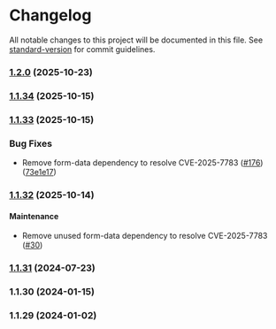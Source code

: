 # Changelog

All notable changes to this project will be documented in this file. See [standard-version](https://github.com/conventional-changelog/standard-version) for commit guidelines.

### [1.2.0](https://github.com/coralogix/nodejs-coralogix-sdk/compare/v1.1.34...v1.2.0) (2025-10-23)

### [1.1.34](https://github.com/coralogix/nodejs-coralogix-sdk/compare/v1.1.33...v1.1.34) (2025-10-15)

### [1.1.33](https://github.com/coralogix/nodejs-coralogix-sdk/compare/v1.1.31...v1.1.33) (2025-10-15)


### Bug Fixes

* Remove form-data dependency to resolve CVE-2025-7783 ([#176](https://github.com/coralogix/nodejs-coralogix-sdk/issues/176)) ([73e1e17](https://github.com/coralogix/nodejs-coralogix-sdk/commit/73e1e172700d394cd60768e5d373becc43bf27b0))

### [1.1.32](https://github.com/coralogix/nodejs-coralogix-sdk/compare/v1.1.31...v1.1.32) (2025-10-14)

#### Maintenance

* Remove unused form-data dependency to resolve CVE-2025-7783 ([#30](https://github.com/coralogix/nodejs-coralogix-sdk/issues/30))

### [1.1.31](https://github.com/coralogix/nodejs-coralogix-sdk/compare/v1.1.30...v1.1.31) (2024-07-23)

### 1.1.30 (2024-01-15)

### 1.1.29 (2024-01-02)
